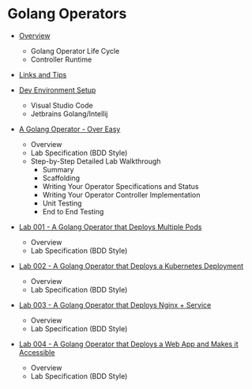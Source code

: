 <!-- 
- Golang Operators
  
- Golang Operator Life Cycle
- What Happens When You Deploy an Operator
- What Happens When You Create an Operator Instance
- Controller Runtime

- Links and Tips

- Dev Environment Setup

- A Golang Operator - Over Easy
- Overview
- Lab Specification (BDD Style)
- Step-by-Step Detailed Lab Walkthrough
    - Summary
    - Scaffolding
    - Writing Your Operator Specifications and Status
    - Writing Your Operator Controller Implementation
    - Unit Testing
    - End to End Testing

- Lab 001 - A Golang Operator that Deploys Multiple Pods
- Overview
- Lab Specification (BDD Style)

- Lab 002 - A Golang Operator that Deploys a Kubernetes Deployment
- Overview
- Lab Specification (BDD Style)
lifecycle
- Lab 003 - A Golang Operator that Deploys Nginx + Service
- Overview
- Lab Specification (BDD Style)

- Lab 004 - A Golang Operator that Deploys a Web App and Makes it 
Accessible
- Overview
- Lab Specification (BDD Style)
-->
# Golang Operators

- [Overview]()
    - Golang Operator Life Cycle
    - Controller Runtime

- [Links and Tips]()

- [Dev Environment Setup]()
    - Visual Studio Code
    - Jetbrains Golang/Intellij

- [A Golang Operator - Over Easy]()
    - Overview
    - Lab Specification (BDD Style)
    - Step-by-Step Detailed Lab Walkthrough
        - Summary
        - Scaffolding
        - Writing Your Operator Specifications and Status
        - Writing Your Operator Controller Implementation
        - Unit Testing
        - End to End Testing

- [Lab 001 - A Golang Operator that Deploys Multiple Pods]()
    - Overview
    - Lab Specification (BDD Style)

- [Lab 002 - A Golang Operator that Deploys a Kubernetes Deployment]()
    - Overview
    - Lab Specification (BDD Style)

- [Lab 003 - A Golang Operator that Deploys Nginx + Service]()
    - Overview
    - Lab Specification (BDD Style)

- [Lab 004 - A Golang Operator that Deploys a Web App and Makes it Accessible]()
    - Overview
    - Lab Specification (BDD Style)